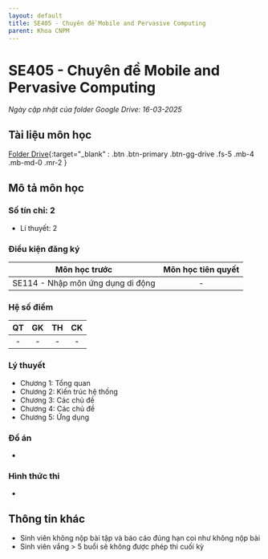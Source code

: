 ```yaml
---
layout: default
title: SE405 - Chuyên đề Mobile and Pervasive Computing
parent: Khoa CNPM
---
```


# SE405 - Chuyên đề Mobile and Pervasive Computing

*Ngày cập nhật của folder Google Drive: 16-03-2025*
## Tài liệu môn học

[Folder Drive](https://drive.google.com/drive/folders/1C99IOh8B9GIRY2a3DbeRYQSnNh7JO5qk){:target="_blank" : .btn .btn-primary .btn-gg-drive .fs-5 .mb-4 .mb-md-0 .mr-2 }

## Mô tả môn học

### Số tín chỉ: 2
- Lí thuyết: 2

### Điều kiện đăng ký

| Môn học trước | Môn học tiên quyết |  
|------|-----|  
| <center>SE114 - Nhập môn ứng dụng di động</center> | <center>-</center> |  

### Hệ số điểm

| QT | GK | TH | CK |  
|------|-----|-----|-----|  
| <center>-</center>| <center>-</center>| <center>-</center> | <center>-</center> |  

### Lý thuyết

- Chương 1: Tổng quan 
- Chương 2: Kiến trúc hệ thống
- Chương 3: Các chủ đề
- Chương 4: Các chủ đề
- Chương 5: Ứng dụng

### Đồ án
-
### Hình thức thi
-
## Thông tin khác

- Sinh viên không nộp bài tập và báo cáo đúng hạn coi như không nộp bài
- Sinh viên vắng > 5 buổi sẽ không được phép thi cuối kỳ